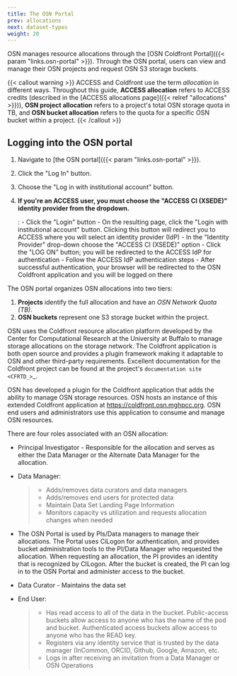 ```yaml
---
title: The OSN Portal
prev: allocations
next: dataset-types
weight: 20
---
```


OSN manages resource allocations through the [OSN Coldfront Portal]({{< param "links.osn-portal" >}}). Through the OSN portal, users can view and manage their OSN projects and 
request OSN S3 storage buckets. 

{{< callout warning >}}
ACCESS and Coldfront use the term *allocation* in different ways. Throughout
this guide, **ACCESS allocation** refers to ACCESS credits (described in the [ACCESS allocations page]({{< relref "allocations" >}})), **OSN project allocation** refers to a project's total OSN storage quota in TB, and **OSN bucket allocation** refers to the quota for a specific OSN bucket within a project.
{{< /callout >}}

## Logging into the OSN portal



1. Navigate to [the OSN portal]({{< param "links.osn-portal" >}}).
2. Click the "Log In" button.
3. Choose the "Log in with institutional account" button. 
4. **If you're an ACCESS user, you must choose the "ACCESS CI (XSEDE)" identity provider from the dropdown.**


    :   -   Click the \"Login\" button
        -   On the resulting page, click the \"Login with institutional
            account\" button. Clicking this button will redirect you to
            ACCESS where you will select an identity provider (IdP)
        -   In the \"Identity Provider\" drop-down choose the \"ACCESS
            CI (XSEDE)\" option
        -   Click the \"LOG ON\" button; you will be redirected to the
            ACCESS IdP for authentication
        -   Follow the ACCESS IdP authentication steps
        -   After successful authentication, your browser will be
            redirected to the OSN Coldfront application and you will be
            logged on there

The OSN portal organizes OSN allocations into two tiers: 

1. **Projects** identify the full allocation and have an *OSN Network Quota (TB)*.
2. **OSN buckets** represent one S3 storage bucket within the project. 
   


OSN uses the Coldfront resource allocation platform developed by the Center for
Computational Research at the University at Buffalo to manage storage
allocations on the storage network. The Coldfront application is both open
source and provides a plugin framework making it adaptable to OSN and other
third-party requirements. Excellent documentation for the Coldfront project can
be found at the project's `documentation site <CFRTD_>`_.

OSN has developed a plugin for the Coldfront application that adds the ability
to manage OSN storage resources. OSN hosts an instance of this extended
Coldfront application at https://coldfront.osn.mghpcc.org. OSN end users and
administrators use this application to consume and manage OSN resources.

There are four roles associated with an OSN allocation:

-   Principal Investigator - Responsible for the allocation and serves
    as either the Data Manager or the Alternate Data Manager for the
    allocation.

-   Data Manager:

    > -   Adds/removes data curators and data managers
    > -   Adds/removes end users for protected data
    > -   Maintain Data Set Landing Page Information
    > -   Monitors capacity vs utilization and requests allocation
    >     changes when needed

-   The OSN Portal is used by PIs/Data managers to manage their
    allocations. The Portal uses CiLogon for authentication, and
    provides bucket administration tools to the PI/Data Manager who
    requested the allocation. When requesting an allocation, the PI
    provides an identity that is recognized by CILogon. After the bucket
    is created, the PI can log in to the OSN Portal and administer
    access to the bucket.

-   Data Curator - Maintains the data set

-   End User:

    > -   Has read access to all of the data in the bucket.
    >     Public-access buckets allow access to anyone who has the name
    >     of the pod and bucket. Authenticated access buckets allow
    >     access to anyone who has the READ key.
    > -   Registers via any identity service that is trusted by the data
    >     manager (InCommon, ORCID, Github, Google, Amazon, etc.
    > -   Logs in after receiving an invitation from a Data Manager or
    >     OSN Operations
